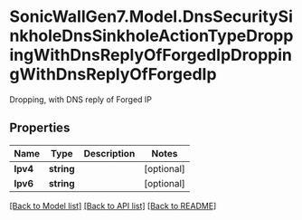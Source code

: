 # SonicWallGen7.Model.DnsSecuritySinkholeDnsSinkholeActionTypeDroppingWithDnsReplyOfForgedIpDroppingWithDnsReplyOfForgedIp
Dropping, with DNS reply of Forged IP

## Properties

Name | Type | Description | Notes
------------ | ------------- | ------------- | -------------
**Ipv4** | **string** |  | [optional] 
**Ipv6** | **string** |  | [optional] 

[[Back to Model list]](../README.md#documentation-for-models) [[Back to API list]](../README.md#documentation-for-api-endpoints) [[Back to README]](../README.md)

